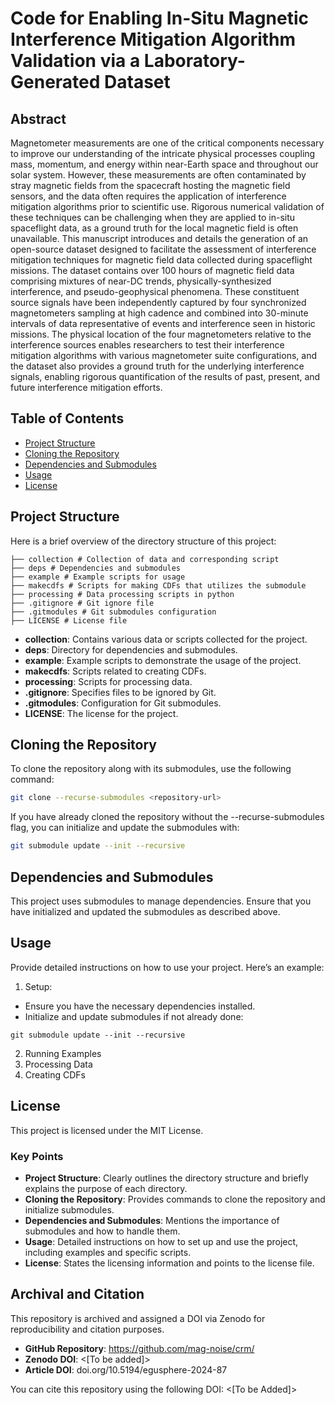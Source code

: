 # Code for Enabling In-Situ Magnetic Interference Mitigation Algorithm Validation via a Laboratory-Generated Dataset  

## Abstract
Magnetometer measurements are one of the critical components necessary to improve our understanding of the intricate physical processes 
coupling mass, momentum, and energy within near-Earth space and throughout our solar system. However, these measurements are often contaminated by 
stray magnetic fields from the spacecraft hosting the magnetic field sensors, and the data often requires the application of interference mitigation algorithms 
prior to scientific use. Rigorous numerical validation of these techniques can be challenging when they are applied to in-situ spaceflight data, as a ground 
truth for the local magnetic field is often unavailable. This manuscript introduces and details the generation of an open-source dataset designed to facilitate 
the assessment of interference mitigation techniques for magnetic field data collected during spaceflight missions. The dataset contains over 100 hours of 
magnetic field data comprising mixtures of near-DC trends, physically-synthesized interference, and pseudo-geophysical phenomena. These constituent source 
signals have been independently captured by four synchronized magnetometers sampling at high cadence and combined into 30-minute intervals of data 
representative of events and interference seen in historic missions. The physical location of the four magnetometers relative to the interference sources enables 
researchers to test their interference mitigation algorithms with various magnetometer suite configurations, and the dataset also provides a ground truth for 
the underlying interference signals, enabling rigorous quantification of the results of past, present, and future interference mitigation efforts. 

## Table of Contents

- [Project Structure](#project-structure)
- [Cloning the Repository](#cloning-the-repository)
- [Dependencies and Submodules](#dependencies-and-submodules)
- [Usage](#usage)
- [License](#license)

## Project Structure

Here is a brief overview of the directory structure of this project:
```
├── collection # Collection of data and corresponding script
├── deps # Dependencies and submodules
├── example # Example scripts for usage
├── makecdfs # Scripts for making CDFs that utilizes the submodule
├── processing # Data processing scripts in python 
├── .gitignore # Git ignore file
├── .gitmodules # Git submodules configuration
├── LICENSE # License file
```


- **collection**: Contains various data or scripts collected for the project.
- **deps**: Directory for dependencies and submodules.
- **example**: Example scripts to demonstrate the usage of the project.
- **makecdfs**: Scripts related to creating CDFs.
- **processing**: Scripts for processing data.
- **.gitignore**: Specifies files to be ignored by Git.
- **.gitmodules**: Configuration for Git submodules.
- **LICENSE**: The license for the project.

## Cloning the Repository

To clone the repository along with its submodules, use the following command:

```sh
git clone --recurse-submodules <repository-url>
```
If you have already cloned the repository without the --recurse-submodules flag, you can initialize and update the submodules with:
``` sh
git submodule update --init --recursive
```

## Dependencies and Submodules
This project uses submodules to manage dependencies. Ensure that you have initialized and updated the submodules as described above. 

## Usage
Provide detailed instructions on how to use your project. Here’s an example:

1. Setup:
 - Ensure you have the necessary dependencies installed.
 - Initialize and update submodules if not already done:
```
git submodule update --init --recursive
```
2. Running Examples
3. Processing Data
4. Creating CDFs

## License
This project is licensed under the MIT License.

### Key Points

- **Project Structure**: Clearly outlines the directory structure and briefly explains the purpose of each directory.
- **Cloning the Repository**: Provides commands to clone the repository and initialize submodules.
- **Dependencies and Submodules**: Mentions the importance of submodules and how to handle them.
- **Usage**: Detailed instructions on how to set up and use the project, including examples and specific scripts.
- **License**: States the licensing information and points to the license file.

## Archival and Citation

This repository is archived and assigned a DOI via Zenodo for reproducibility and citation purposes.

- **GitHub Repository**: https://github.com/mag-noise/crm/
- **Zenodo DOI**: <[To be added]>
- **Article DOI**: doi.org/10.5194/egusphere-2024-87 

You can cite this repository using the following DOI: <[To be Added]>
